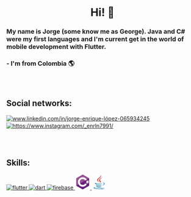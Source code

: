 <h1 align="center">Hi! 👋</h1>
<h3>My name is Jorge (some know me as George). Java and C# were my first languages and I'm current get in the world of mobile development with Flutter.</h3>
<h3>  - I'm from Colombia 🌎 </h3>

<h3>ㅤ</h3>

<h2 align="left">Social networks:</h2>
<p align="left">
<a href="www.linkedin.com/in/jorge-enrique-lópez-065934245" target="blank"><img align="center" src="https://raw.githubusercontent.com/rahuldkjain/github-profile-readme-generator/master/src/images/icons/Social/linked-in-alt.svg" alt="www.linkedin.com/in/jorge-enrique-lópez-065934245" height="30" width="40" /></a>
<a href="https://instagram.com/https://www.instagram.com/_enrln7991/" target="blank"><img align="center" src="https://raw.githubusercontent.com/rahuldkjain/github-profile-readme-generator/master/src/images/icons/Social/instagram.svg" alt="https://www.instagram.com/_enrln7991/" height="30" width="40" /></a>
</p>

<h3>ㅤ</h3>

<h2 align="left">Skills:</h2>
<p align="left"> 
  <a href="https://flutter.dev" target="_blank" rel="noreferrer"> <img src="https://www.vectorlogo.zone/logos/flutterio/flutterio-icon.svg" alt="flutter" width="40" height="40"/> </a>
  <a href="https://dart.dev" target="_blank" rel="noreferrer"> <img src="https://www.vectorlogo.zone/logos/dartlang/dartlang-icon.svg" alt="dart" width="40" height="40"/> </a>
  <a href="https://firebase.google.com/" target="_blank" rel="noreferrer"> <img src="https://www.vectorlogo.zone/logos/firebase/firebase-icon.svg" alt="firebase" width="40" height="40"/> </a>
  <a href="https://www.w3schools.com/cs/" target="_blank" rel="noreferrer"> <img src="https://raw.githubusercontent.com/devicons/devicon/master/icons/csharp/csharp-original.svg"   alt="csharp" width="40" height="40"/> </a>
  <a href="https://www.java.com" target="_blank" rel="noreferrer"> <img src="https://raw.githubusercontent.com/devicons/devicon/master/icons/java/java-original.svg" alt="java" width="40" height="40"/> </a>
</p>
